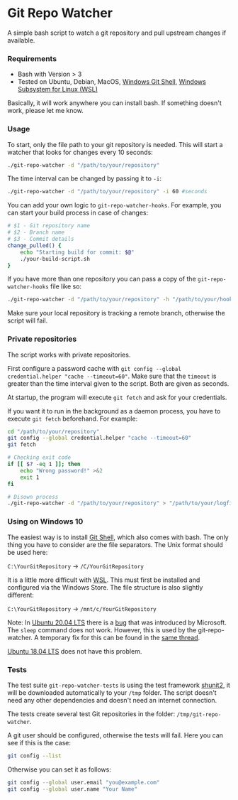 # Git Repo Watcher

A simple bash script to watch a git repository and pull upstream changes if available.

### Requirements

* Bash with Version > 3
* Tested on Ubuntu, Debian, MacOS, [Windows Git Shell](https://git-scm.com/download/win), [Windows Subsystem for Linux (WSL)](https://www.microsoft.com/en-us/p/ubuntu-2004-lts/9n6svws3rx71)

Basically, it will work anywhere you can install bash.
If something doesn't work, please let me know.

### Usage

To start, only the file path to your git repository is needed. This will start a watcher that looks for changes every 10 seconds:
```bash
./git-repo-watcher -d "/path/to/your/repository"
```

The time interval can be changed by passing it to `-i`:
```bash
./git-repo-watcher -d "/path/to/your/repository" -i 60 #seconds
```

You can add your own logic to `git-repo-watcher-hooks`.
For example, you can start your build process in case of changes:

```bash
# $1 - Git repository name
# $2 - Branch name
# $3 - Commit details
change_pulled() {
    echo "Starting build for commit: $@"
    ./your-build-script.sh
}
```

If you have more than one repository you can pass a copy of the `git-repo-watcher-hooks` file like so:
```bash
./git-repo-watcher -d "/path/to/your/repository" -h "/path/to/your/hooks-file"
```

Make sure your local repository is tracking a remote branch, otherwise the script will fail.

### Private repositories

The script works with private repositories.

First configure a password cache with `git config --global credential.helper "cache --timeout=60"`.
Make sure that the `timeout` is greater than the time interval given to the script. Both are given as seconds.

At startup, the program will execute `git fetch` and ask for your credentials.

If you want it to run in the background as a daemon process, you have to execute `git fetch` beforehand.
For example:

```bash
cd "/path/to/your/repository"
git config --global credential.helper "cache --timeout=60"
git fetch

# Checking exit code
if [[ $? -eq 1 ]]; then
    echo "Wrong password!" >&2
    exit 1
fi

# Disown process
./git-repo-watcher -d "/path/to/your/repository" > "/path/to/your/logfile.txt" & disown
```

### Using on Windows 10

The easiest way is to install [Git Shell](https://git-scm.com/download/win), which also comes with bash. 
The only thing you have to consider are the file separators.
The Unix format should be used here:

`C:\YourGitRepository` &#8594; `/C/YourGitRepository`

It is a little more difficult with [WSL](https://www.microsoft.com/en-us/p/ubuntu-2004-lts/9n6svws3rx71). This must first be installed and configured via the Windows Store.
The file structure is also slightly different:

`C:\YourGitRepository` &#8594; `/mnt/c/YourGitRepository`

Note: In [Ubuntu 20.04 LTS](https://www.microsoft.com/en-us/p/ubuntu-2004-lts/9n6svws3rx71) there is a [bug](https://github.com/microsoft/WSL/issues/4898) that was introduced by Microsoft.
The `sleep` command does not work. However, this is used by the git-repo-watcher. A temporary fix for this can be found in the [same thread](https://github.com/microsoft/WSL/issues/4898#issuecomment-638649617).

[Ubuntu 18.04 LTS](https://www.microsoft.com/en-us/p/ubuntu-1804-lts/9n9tngvndl3q) does not have this problem.

### Tests

The test suite `git-repo-watcher-tests` is using the test framework [shunit2](https://github.com/kward/shunit2), it will be downloaded automatically to your `/tmp` folder.
The script doesn't need any other dependencies and doesn't need an internet connection. 

The tests create several test Git repositories in the folder: `/tmp/git-repo-watcher`.

A git user should be configured, otherwise the tests will fail.
Here you can see if this is the case:
```bash
git config --list
```

Otherwise you can set it as follows:
```bash
git config --global user.email "you@example.com"
git config --global user.name "Your Name"
```


